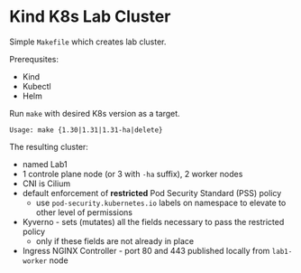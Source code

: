 # Kind K8s Lab Cluster
Simple `Makefile` which creates lab cluster.

Prerequsites:
 - Kind
 - Kubectl
 - Helm

Run `make` with desired K8s version as a target.
```
Usage: make {1.30|1.31|1.31-ha|delete}
```

The resulting cluster:
  * named Lab1
  * 1 controle plane node (or 3 with `-ha` suffix), 2 worker nodes
  * CNI is Cilium
  * default enforcement of **restricted** Pod Security Standard (PSS) policy
    * use `pod-security.kubernetes.io` labels on namespace to elevate to other level of permissions
  * Kyverno - sets (mutates) all the fields necessary to pass the restricted policy
    * only if these fields are not already in place
  * Ingress NGINX Controller - port 80 and 443 published locally from `lab1-worker` node